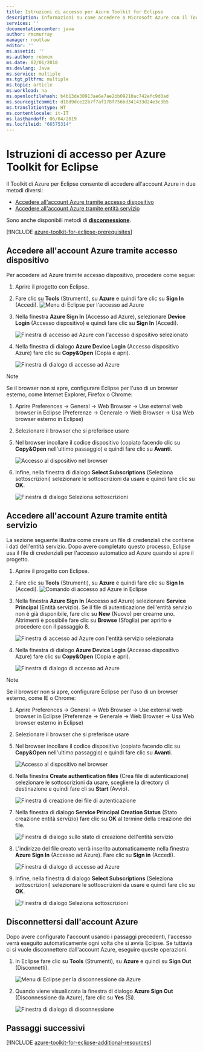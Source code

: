 ```yaml
---
title: Istruzioni di accesso per Azure Toolkit for Eclipse
description: Informazioni su come accedere a Microsoft Azure con il Toolkit di Azure per Eclipse.
services: ''
documentationcenter: java
author: rmcmurray
manager: routlaw
editor: ''
ms.assetid: ''
ms.author: robmcm
ms.date: 02/01/2018
ms.devlang: Java
ms.service: multiple
ms.tgt_pltfrm: multiple
ms.topic: article
ms.workload: na
ms.openlocfilehash: b4b13de38913ae6e7ae2bb09210ac742efc9d0ad
ms.sourcegitcommit: d18d9dce22b7f7af178f756bd341433d24e3c3b5
ms.translationtype: HT
ms.contentlocale: it-IT
ms.lasthandoff: 06/04/2019
ms.locfileid: "66575314"
---
```

# <a name="sign-in-instructions-for-the-azure-toolkit-for-eclipse"></a>Istruzioni di accesso per Azure Toolkit for Eclipse

Il Toolkit di Azure per Eclipse consente di accedere all'account Azure in due metodi diversi:

  - [Accedere all'account Azure tramite accesso dispositivo](#sign-in-to-your-azure-account-by-device-login)
  - [Accedere all'account Azure tramite entità servizio](#sign-in-to-your-azure-account-by-service-principal)

Sono anche disponibili metodi di [**disconnessione**](#sign-out-of-your-azure-account).

[!INCLUDE [azure-toolkit-for-eclipse-prerequisites](../includes/azure-toolkit-for-eclipse-prerequisites.md)]

## <a name="sign-in-to-your-azure-account-by-device-login"></a>Accedere all'account Azure tramite accesso dispositivo

Per accedere ad Azure tramite accesso dispositivo, procedere come segue:

1. Aprire il progetto con Eclipse.

2. Fare clic su **Tools** (Strumenti), su **Azure** e quindi fare clic su **Sign In** (Accedi).
   ![Menu di Eclipse per l'accesso ad Azure][I01]

3. Nella finestra **Azure Sign In** (Accesso ad Azure), selezionare **Device Login** (Accesso dispositivo) e quindi fare clic su **Sign In** (Accedi).

   ![Finestra di accesso ad Azure con l'accesso dispositivo selezionato][I02]

4. Nella finestra di dialogo **Azure Device Login** (Accesso dispositivo Azure) fare clic su **Copy&Open** (Copia e apri).

   ![Finestra di dialogo di accesso ad Azure][I03]

> [!NOTE]
>
> Se il browser non si apre, configurare Eclipse per l'uso di un browser esterno, come Internet Explorer, Firefox o Chrome:
>
> 1. Aprire Preferences -> General -> Web Browser -> Use external web browser in Eclipse (Preferenze -> Generale -> Web Browser -> Usa Web browser esterno in Eclipse)
>
> 2. Selezionare il browser che si preferisce usare
>

5. Nel browser incollare il codice dispositivo (copiato facendo clic su **Copy&Open** nell'ultimo passaggio) e quindi fare clic su **Avanti**.

   ![Accesso al dispositivo nel browser][I04]

6. Infine, nella finestra di dialogo **Select Subscriptions** (Seleziona sottoscrizioni) selezionare le sottoscrizioni da usare e quindi fare clic su **OK**.

   ![Finestra di dialogo Seleziona sottoscrizioni][I05]

## <a name="sign-in-to-your-azure-account-by-service-principal"></a>Accedere all'account Azure tramite entità servizio

La sezione seguente illustra come creare un file di credenziali che contiene i dati dell'entità servizio. Dopo avere completato questo processo, Eclipse usa il file di credenziali per l'accesso automatico ad Azure quando si apre il progetto.

1. Aprire il progetto con Eclipse.

2. Fare clic su **Tools** (Strumenti), su **Azure** e quindi fare clic su **Sign In** (Accedi).
   ![Comando di accesso ad Azure in Eclipse][A01]

3. Nella finestra **Azure Sign In** (Accesso ad Azure) selezionare **Service Principal** (Entità servizio). Se il file di autenticazione dell'entità servizio non è già disponibile, fare clic su **New** (Nuovo) per crearne uno. Altrimenti è possibile fare clic su **Browse** (Sfoglia) per aprirlo e procedere con il passaggio 8.

   ![Finestra di accesso ad Azure con l'entità servizio selezionata][A02]

4. Nella finestra di dialogo **Azure Device Login** (Accesso dispositivo Azure) fare clic su **Copy&Open** (Copia e apri).

   ![Finestra di dialogo di accesso ad Azure][A08]

> [!NOTE]
>
> Se il browser non si apre, configurare Eclipse per l'uso di un browser esterno, come IE o Chrome:
>
> 1. Aprire Preferences -> General -> Web Browser -> Use external web browser in Eclipse (Preferenze -> Generale -> Web Browser -> Usa Web browser esterno in Eclipse)
>
> 2. Selezionare il browser che si preferisce usare
>

5. Nel browser incollare il codice dispositivo (copiato facendo clic su **Copy&Open** nell'ultimo passaggio) e quindi fare clic su **Avanti**.

   ![Accesso al dispositivo nel browser][A03]

6. Nella finestra **Create authentication files** (Crea file di autenticazione) selezionare le sottoscrizioni da usare, scegliere la directory di destinazione e quindi fare cli su **Start** (Avvio).

   ![Finestra di creazione dei file di autenticazione][A04]

7. Nella finestra di dialogo **Service Principal Creation Status** (Stato creazione entità servizio) fare clic su **OK** al termine della creazione dei file.

   ![Finestra di dialogo sullo stato di creazione dell'entità servizio][A05]

8. L'indirizzo del file creato verrà inserito automaticamente nella finestra **Azure Sign In** (Accesso ad Azure). Fare clic su **Sign in** (Accedi).

   ![Finestra di dialogo di accesso ad Azure][A06]

9. Infine, nella finestra di dialogo **Select Subscriptions** (Seleziona sottoscrizioni) selezionare le sottoscrizioni da usare e quindi fare clic su **OK**.

   ![Finestra di dialogo Seleziona sottoscrizioni][A07]

## <a name="sign-out-of-your-azure-account"></a>Disconnettersi dall'account Azure

Dopo avere configurato l'account usando i passaggi precedenti, l'accesso verrà eseguito automaticamente ogni volta che si avvia Eclipse. Se tuttavia ci si vuole disconnettere dall'account Azure, eseguire queste operazioni.

1. In Eclipse fare clic su **Tools** (Strumenti), su **Azure** e quindi su **Sign Out** (Disconnetti).

   ![Menu di Eclipse per la disconnessione da Azure][L01]

2. Quando viene visualizzata la finestra di dialogo **Azure Sign Out** (Disconnessione da Azure), fare clic su **Yes** (Sì).

   ![Finestra di dialogo di disconnessione][L02]

## <a name="next-steps"></a>Passaggi successivi

[!INCLUDE [azure-toolkit-for-eclipse-additional-resources](../includes/azure-toolkit-for-eclipse-additional-resources.md)]

<!-- URL List -->


<!-- IMG List -->

[I01]: media/azure-toolkit-for-eclipse-sign-in-instructions/I01.png
[I02]: media/azure-toolkit-for-eclipse-sign-in-instructions/I02.png
[I03]: media/azure-toolkit-for-eclipse-sign-in-instructions/I03.png
[I04]: media/azure-toolkit-for-eclipse-sign-in-instructions/I04.png
[I05]: media/azure-toolkit-for-eclipse-sign-in-instructions/I05.png

[A01]: media/azure-toolkit-for-eclipse-sign-in-instructions/A01.png
[A02]: media/azure-toolkit-for-eclipse-sign-in-instructions/A02.png
[A03]: media/azure-toolkit-for-eclipse-sign-in-instructions/A03.png
[A04]: media/azure-toolkit-for-eclipse-sign-in-instructions/A04.png
[A05]: media/azure-toolkit-for-eclipse-sign-in-instructions/A05.png
[A06]: media/azure-toolkit-for-eclipse-sign-in-instructions/A06.png
[A07]: media/azure-toolkit-for-eclipse-sign-in-instructions/A07.png
[A08]: media/azure-toolkit-for-eclipse-sign-in-instructions/A08.png

[L01]: media/azure-toolkit-for-eclipse-sign-in-instructions/L01.png
[L02]: media/azure-toolkit-for-eclipse-sign-in-instructions/L02.png
[L03]: media/azure-toolkit-for-eclipse-sign-in-instructions/L03.png
